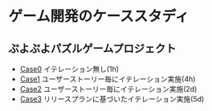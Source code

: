 # ゲーム開発のケーススタディ

## ぷよぷよパズルゲームプロジェクト

- [Case0](https://case-study-game-dev.vercel.app/) イテレーション無し(1h)
- [Case1](https://app-1ggw4877v-k2works-projects.vercel.app/)  ユーザーストーリー毎にイテレーション実施(4h)
- [Case2](https://case-study-game-dev-5ltf-2csu7a7xd-k2works-projects.vercel.app/) ユーザーストーリー毎にイテレーション実施(2d)
- [Case3](https://case-study-game-dev-5ltf-4266yz8xe-k2works-projects.vercel.app/) リリースプランに基づいたイテレーション実施(5d)